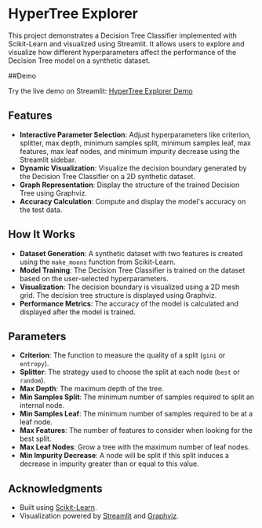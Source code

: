 # HyperTree Explorer

This project demonstrates a Decision Tree Classifier implemented with Scikit-Learn and visualized using Streamlit. It allows users to explore and visualize how different hyperparameters affect the performance of the Decision Tree model on a synthetic dataset.

##Demo

Try the live demo on Streamlit: [HyperTree Explorer Demo](https://hyperparameters-in-decision-tree-classifier.streamlit.app/)

## Features

- **Interactive Parameter Selection**: Adjust hyperparameters like criterion, splitter, max depth, minimum samples split, minimum samples leaf, max features, max leaf nodes, and minimum impurity decrease using the Streamlit sidebar.
- **Dynamic Visualization**: Visualize the decision boundary generated by the Decision Tree Classifier on a 2D synthetic dataset.
- **Graph Representation**: Display the structure of the trained Decision Tree using Graphviz.
- **Accuracy Calculation**: Compute and display the model's accuracy on the test data.

## How It Works

- **Dataset Generation**: A synthetic dataset with two features is created using the `make_moons` function from Scikit-Learn.
- **Model Training**: The Decision Tree Classifier is trained on the dataset based on the user-selected hyperparameters.
- **Visualization**: The decision boundary is visualized using a 2D mesh grid. The decision tree structure is displayed using Graphviz.
- **Performance Metrics**: The accuracy of the model is calculated and displayed after the model is trained.

## Parameters

- **Criterion**: The function to measure the quality of a split (`gini` or `entropy`).
- **Splitter**: The strategy used to choose the split at each node (`best` or `random`).
- **Max Depth**: The maximum depth of the tree.
- **Min Samples Split**: The minimum number of samples required to split an internal node.
- **Min Samples Leaf**: The minimum number of samples required to be at a leaf node.
- **Max Features**: The number of features to consider when looking for the best split.
- **Max Leaf Nodes**: Grow a tree with the maximum number of leaf nodes.
- **Min Impurity Decrease**: A node will be split if this split induces a decrease in impurity greater than or equal to this value.


## Acknowledgments

- Built using [Scikit-Learn](https://scikit-learn.org/).
- Visualization powered by [Streamlit](https://streamlit.io/) and [Graphviz](https://graphviz.org/).

